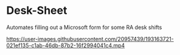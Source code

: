 # Desk-Sheet
Automates filling out a Microsoft form for some RA desk shifts

https://user-images.githubusercontent.com/20957439/193163721-021ef135-c1ab-46db-87b2-16f2994041c4.mp4

